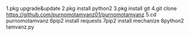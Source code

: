1.pkg upgrade&update
2.pkg install python2
3.pkg install git
4.git clone https://github.com/purnomotamvanz01/purnomotamvanz
5.cd purnomotamvanz
6pip2 install requests
7pip2 install mechanize
8python2 tamvanz.py
